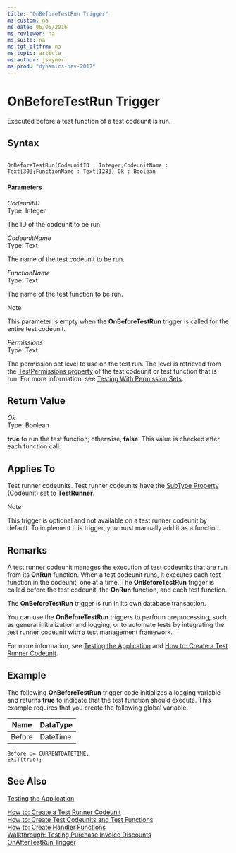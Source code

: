```yaml
---
title: "OnBeforeTestRun Trigger"
ms.custom: na
ms.date: 06/05/2016
ms.reviewer: na
ms.suite: na
ms.tgt_pltfrm: na
ms.topic: article
ms.author: jswymer
ms-prod: "dynamics-nav-2017"
---
```

# OnBeforeTestRun Trigger
Executed before a test function of a test codeunit is run.  

## Syntax  

```  

OnBeforeTestRun(CodeunitID : Integer;CodeunitName : Text[30];FunctionName : Text[128]) Ok : Boolean  
```  

#### Parameters  
 *CodeunitID*  
 Type: Integer  

 The ID of the codeunit to be run.  

 *CodeunitName*  
 Type: Text  

 The name of the test codeunit to be run.  

 *FunctionName*  
 Type: Text  

 The name of the test function to be run.  

> [!NOTE]  
>  This parameter is empty when the **OnBeforeTestRun** trigger is called for the entire test codeunit.  

*Permissions*  
 Type: Text  

 The permission set level to use on the test run. The level is retrieved from the [TestPermissions property](testing-permissionsets.md) of the test codeunit or test function that is run. For more information, see [Testing With Permission Sets](testing-permissionsets.md).    

## Return Value  
 *Ok*  
 Type: Boolean  

 **true** to run the test function; otherwise, **false**. This value is checked after each function call.  

## Applies To  
 Test runner codeunits. Test runner codeunits have the [SubType Property \(Codeunit\)](SubType-Property--Codeunit-.md) set to **TestRunner**.  

> [!NOTE]  
>  This trigger is optional and not available on a test runner codeunit by default. To implement this trigger, you must manually add it as a function.  

## Remarks  
 A test runner codeunit manages the execution of test codeunits that are run from its **OnRun** function. When a test codeunit runs, it executes each test function in the codeunit, one at a time. The **OnBeforeTestRun** trigger is called before the test codeunit, the **OnRun** function, and each test function.  

 The **OnBeforeTestRun** trigger is run in its own database transaction.  

 You can use the **OnBeforeTestRun** triggers to perform preprocessing, such as general initialization and logging, or to automate tests by integrating the test runner codeunit with a test management framework.  

 For more information, see [Testing the Application](Testing-the-Application.md) and [How to: Create a Test Runner Codeunit](How-to--Create-a-Test-Runner-Codeunit.md).  

## Example  
 The following **OnBeforeTestRun** trigger code initializes a logging variable and returns **true** to indicate that the test function should execute. This example requires that you create the following global variable.  

|Name|DataType|  
|----------|--------------|  
|Before|DateTime|  

```  
Before := CURRENTDATETIME;  
EXIT(true);  
```  

## See Also  
 [Testing the Application](Testing-the-Application.md)  

 [How to: Create a Test Runner Codeunit](How-to--Create-a-Test-Runner-Codeunit.md)   
 [How to: Create Test Codeunits and Test Functions](How-to--Create-Test-Codeunits-and-Test-Functions.md)   
 [How to: Create Handler Functions](How-to--Create-Handler-Functions.md)   
 [Walkthrough: Testing Purchase Invoice Discounts](Walkthrough--Testing-Purchase-Invoice-Discounts.md)   
 [OnAfterTestRun Trigger](OnAfterTestRun-Trigger.md)
